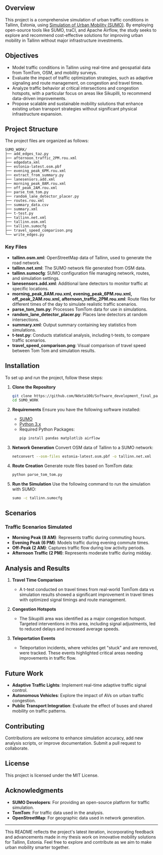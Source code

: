 ## Overview
This project is a comprehensive simulation of urban traffic conditions in Tallinn, Estonia, using [Simulation of Urban Mobility (SUMO)](https://www.eclipse.org/sumo/). By employing open-source tools like SUMO, traCI, and Apache Airflow, the study seeks to explore and recommend cost-effective solutions for improving urban mobility in Tallinn without major infrastructure investments.

## Objectives
- Model traffic conditions in Tallinn using real-time and geospatial data from TomTom, OSM, and mobility surveys.
- Evaluate the impact of traffic optimization strategies, such as adaptive signaling and route management, on congestion and travel times.
- Analyze traffic behavior at critical intersections and congestion hotspots, with a particular focus on areas like Sikupilli, to recommend data-driven improvements.
- Propose scalable and sustainable mobility solutions that enhance existing urban transport strategies without significant physical infrastructure expansion.

## Project Structure
The project files are organized as follows:

```
SUMO_WORK/
├── add_edges_taz.py
├── afternoon_traffic_2PM.rou.xml
├── edgedata.xml
├── estonia-latest.osm.pbf
├── evening_peak_6PM.rou.xml
├── extract_from_summary.py
├── lanesensors.add.xml
├── morning_peak_8AM.rou.xml
├── off_peak_2AM.rou.xml
├── parse_tom_tom.py
├── random_lane_detector_placer.py
├── routes.rou.xml
├── summary_data.csv
├── summary.xml
├── t-test.py
├── tallinn.net.xml
├── tallinn.osm.xml
├── tallinn.sumocfg
├── travel_speed_comparison.png
└── write_edges.py
```

### Key Files
- **tallinn.osm.xml**: OpenStreetMap data of Tallinn, used to generate the road network.
- **tallinn.net.xml**: The SUMO network file generated from OSM data.
- **tallinn.sumocfg**: SUMO configuration file managing network, routes, and simulation settings.
- **lanesensors.add.xml**: Additional lane detectors to monitor traffic at specific locations.
- **morning_peak_8AM.rou.xml, evening_peak_6PM.rou.xml, off_peak_2AM.rou.xml, afternoon_traffic_2PM.rou.xml**: Route files for different times of the day to simulate realistic traffic scenarios.
- **parse_tom_tom.py**: Processes TomTom data for use in simulations.
- **random_lane_detector_placer.py**: Places lane detectors at random intersections.
- **summary.xml**: Output summary containing key statistics from simulations.
- **t-test.py**: Conducts statistical analysis, including t-tests, to compare traffic scenarios.
- **travel_speed_comparison.png**: Visual comparison of travel speed between Tom Tom and simulation results.

## Installation
To set up and run the project, follow these steps:

1. **Clone the Repository**
   ```sh
   git clone https://github.com/Ndeta100/Software_development_final_paper_project.git
   cd SUMO_WORK
   ```

2. **Requirements**
   Ensure you have the following software installed:
   - [SUMO](https://www.eclipse.org/sumo/)
   - [Python 3.x](https://www.python.org/downloads/)
   - Required Python Packages:
     ```sh
     pip install pandas matplotlib airflow
     ```

3. **Network Generation**
   Convert OSM data of Tallinn to a SUMO network:
   ```sh
   netconvert --osm-files estonia-latest.osm.pbf -o tallinn.net.xml
   ```

4. **Route Creation**
   Generate route files based on TomTom data:
   ```sh
   python parse_tom_tom.py
   ```

5. **Run the Simulation**
   Use the following command to run the simulation with SUMO:
   ```sh
   sumo -c tallinn.sumocfg
   ```

## Scenarios
### Traffic Scenarios Simulated
- **Morning Peak (8 AM)**: Represents traffic during commuting hours.
- **Evening Peak (6 PM)**: Models traffic during evening commute times.
- **Off-Peak (2 AM)**: Captures traffic flow during low activity periods.
- **Afternoon Traffic (2 PM)**: Represents moderate traffic during midday.

## Analysis and Results
1. **Travel Time Comparison**
   - A t-test conducted on travel times from real-world TomTom data vs simulation results showed a significant improvement in travel times with optimized signal timings and route management.

2. **Congestion Hotspots**
   - The Sikupilli area was identified as a major congestion hotspot. Targeted interventions in this area, including signal adjustments, led to reduced delays and increased average speeds.

3. **Teleportation Events**
   - Teleportation incidents, where vehicles get "stuck" and are removed, were tracked. These events highlighted critical areas needing improvements in traffic flow.

## Future Work
- **Adaptive Traffic Lights**: Implement real-time adaptive traffic signal control.
- **Autonomous Vehicles**: Explore the impact of AVs on urban traffic congestion.
- **Public Transport Integration**: Evaluate the effect of buses and shared mobility on traffic patterns.

## Contributing
Contributions are welcome to enhance simulation accuracy, add new analysis scripts, or improve documentation. Submit a pull request to collaborate.

## License
This project is licensed under the MIT License.

## Acknowledgments
- **SUMO Developers**: For providing an open-source platform for traffic simulation.
- **TomTom**: For traffic data used in the analysis.
- **OpenStreetMap**: For geographic data used in network generation.

---
This README reflects the project's latest iteration, incorporating feedback and advancements made in my thesis work on innovative mobility solutions for Tallinn, Estonia. Feel free to explore and contribute as we aim to make urban mobility smarter together.

